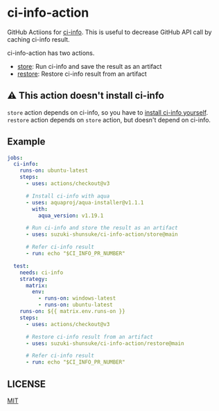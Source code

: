 # ci-info-action

GitHub Actiions for [ci-info](https://github.com/suzuki-shunsuke/ci-info).
This is useful to decrease GitHub API call by caching ci-info result.

ci-info-action has two actions.

* [store](store): Run ci-info and save the result as an artifact
* [restore](restore): Restore ci-info result from an artifact

## :warning: This action doesn't install ci-info

`store` action depends on ci-info, so you have to [install ci-info yourself](https://github.com/suzuki-shunsuke/ci-info#install).
`restore` action depends on `store` action, but doesn't depend on ci-info.

## Example

```yaml
jobs:
  ci-info:
    runs-on: ubuntu-latest
    steps:
      - uses: actions/checkout@v3

      # Install ci-info with aqua
      - uses: aquaproj/aqua-installer@v1.1.1
        with:
          aqua_version: v1.19.1

      # Run ci-info and store the result as an artifact
      - uses: suzuki-shunsuke/ci-info-action/store@main

      # Refer ci-info result
      - run: echo "$CI_INFO_PR_NUMBER"

  test:
    needs: ci-info
    strategy:
      matrix:
        env:
          - runs-on: windows-latest
          - runs-on: ubuntu-latest
    runs-on: ${{ matrix.env.runs-on }}
    steps:
      - uses: actions/checkout@v3

      # Restore ci-info result from an artifact
      - uses: suzuki-shunsuke/ci-info-action/restore@main

      # Refer ci-info result
      - run: echo "$CI_INFO_PR_NUMBER"
```

## LICENSE

[MIT](LICENSE)
